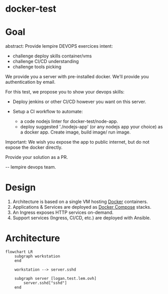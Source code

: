# docker-test

# Goal

abstract: Provide lempire DEVOPS exercices
intent:

- challenge deploy skills container/vms
- challenge CI/CD understanding
- challenge tools picking

We provide you a server with pre-installed docker. We'll provide you authentication by email.

For this test, we propose you to show your devops skills:

- Deploy jenkins or other CI/CD however you want on this server.

- Setup a CI workflow to automate:
  - a code nodejs linter for docker-test/node-app.
  - deploy suggested './nodejs-app' (or any nodejs app your choice) as a docker app. Create image, build image/ run image.

Important: We wish you expose the app to public internet, but do not expose the docker directly.

Provide your solution as a PR.

--
lempire devops team.

# Design

1. Architecture is based on a single VM hosting [Docker](https://www.docker.com/) containers.
1. Applications & Services are deployed as [Docker Compose](https://docs.docker.com/compose/) stacks.
1. An Ingress exposes HTTP services on-demand.
1. Support services (Ingress, CI/CD, etc.) are deployed with Ansible.

# Architecture

```mermaid
flowchart LR
    subgraph workstation
    end

    workstation --> server.sshd

    subgraph server [logan.test.lem.ovh]
        server.sshd["sshd"]
    end
```
